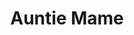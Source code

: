 ---
title: Auntie Mame
year: 1961
opening_date: 1961-11-24
closing_date: 1961-12-02
layout: productions
image:
image_caption:
image_credit:
playbill:
category:
Theatre: Theatre Jacksonville
Venue: Little Theatre
cast:
  Auntie Mame:
    - Judith Jett
  Norah Muldoon: Mildred Thomas
  Patrick Dennis, as a boy: Christpher Root
  Ito: Tom Thornhill
  Vera Chales: Thelma Baker
  Osbert: William Scott Thornton
  Ralph Devine: Jack Tully
  Bishop Eleftharosees: Frank Ridge
  M. Lindsay Woolsey: Roby Robson
  Mr. Waldo, a picture hanger: Bill Milton
  Mr. Babcock: Ed Heist
  Al Linden, the stage manager: William Milton
  A Theatre Manager: Franklyn Ridge
  A Maid: Mary Francis Thornhill
  A Butler: Jerry Barber
  A leading Man: Rik Snyder
  Lord Dudley: Charlie Brock
  A Customer: Mary Thornhill
  A Customer's Son: D. Griffin
  Another Customer: Evelyn Clark
  Mr. Loomis, a floor-walker: Bill Thornton
  Beauregard Jackson Pickett Burnside: Phil Meunier
  Cousin Jeff: Jim Hicken
  Cousin Fan: Penny Hecht
  Cousin Moultrie: William Thornton
  Sally Cato MacDougal: Celeste Koger
  Emory MacDougal: Dan Griffin
  Mother Burnside: Esther Barnes
  Fred, a groom: J. Barber
  Aunt Euphemia: E. Clark
  Lizzie Beaufort: M. F. Thornhill
  A Southern Gentleman: Jim Dudley
  A Southern Lady: Ann Brown
  A Southern Girl: Leigh Ann Sumner
  Another Southern Lady: Galdys Dale
  Dr. Shurr, a vet: William Milton
  Patrick Dennis, a young man: Bill Rogers
  Agnes Gooch: Valerie Rye
  Brian O'Bannion: Richard Snyder
  Gloria Upson: Frances Andrews
  Doris Upson: Bunni Thornhill
  Claude Upson: Charles Brock
  Pegeen Ryan: Ellen Black
  Michael Dennis: Jerry Kutner

crew:
  Director: George Ballis
  Set Designer: Ben Jones
  Scenic Art: Bob Krell
  Technical Work: Pete House
  Costumes:
    - Frank Ridge
    - Richard Snyder
  Stage Manager: Marshall Grauer
  Assistant Stage Manager: Art Logan
  Lighting:
    - Chase Ambler
    - Peggy Miller
  Sound:
    - Tom Markham
    - Marge Rocca
    - Wenonah Wells
    - Harriet Hodgson
    - Roger Smith
  Properties:
    - Edythe Price
    - Gladys Dale
    - Esther Barnes
    - Ferguson Barnes
    - Ann Brown
    - Evelyn Clark
    - Helen Cochran
    - James Hicken
    - Hester Jeffrey
    - Mardie Kelly
    - Lee Kutner
    - Lois Taylor
    - Jane Thompson
    - Frances Andrews
  Make-Up:
    - Marion Conner
    - Peggy Gift
    - Anna Chiasson
    - Frances Jeffrey
    - Trudi Johnston
    - Penny Hecht
    - Bill Gibbs
    - Jim Dudley
  Director of General Painting: Dixie Cohen
  Special Scenic Artist: Bob Krell
  Stage Carpenters:
    - Chuck Wells
    - Frank Hodgson
  Construction and Painting:
    - Penny Hecht
    - Jim Hicken
    - Rik Snyder
    - Bunni Thornhill
    - Lorraine Thornhill
    - Herbert Thornhill
    - Jerry Barber
    - Wenonah Wells
    - Charles Joanne House
    - Thea Harrell
    - Mary Frances Thornhill
    - Tod Thornhill
    - Frances Jeffrey
    - Gladys Dale
    - Roby Robson
    - Jon Coward
    - Kathryn Martin
    - Elaine Pfeffer
    - Ira Fink
    - Pat Garden
    - Hope Bayes
    - Gretchen Habecker
    - Lois Taylor
    - Frank Hodgson
    - Harriet Hodgson
    - Helen Cochran
    - Marge Rocca
    - Helene Baker
    - Glen Logan
  Auntie Mame's Dresser: Elaine Pfeffer
orchestra:
external_links:
---